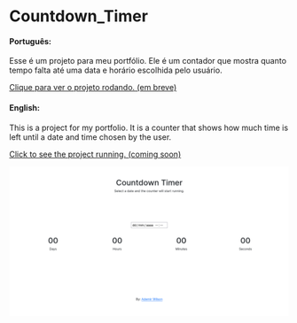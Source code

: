 # Countdown_Timer

<h4>Português:</h4>
<p>Esse é um projeto para meu portfólio. Ele é um contador que mostra quanto tempo falta até uma data e horário escolhida pelo usuário.</p>

[Clique para ver o projeto rodando. (em breve)]()

<h4>English:</h4>
<p>This is a project for my portfolio. It is a counter that shows how much time is left until a date and time chosen by the user.</p>

[Click to see the project running. (coming soon)]()

![site](./site.png)
